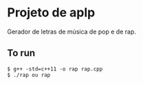 # Projeto de aplp
Gerador de letras de música de pop e de rap.

## To run
```
$ g++ -std=c++11 -o rap rap.cpp
$ ./rap ou rap
```
